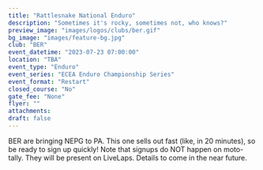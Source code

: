 ```yaml
---
title: "Rattlesnake National Enduro"
description: "Sometimes it's rocky, sometimes not, who knows?"
preview_image: "images/logos/clubs/ber.gif"
bg_image: "images/feature-bg.jpg"
club: "BER"
event_datetime: "2023-07-23 07:00:00"
location: "TBA"
event_type: "Enduro"
event_series: "ECEA Enduro Championship Series"
event_format: "Restart"
closed_course: "No"
gate_fee: "None"
flyer: ""
attachments:
draft: false
---
```


BER are bringing NEPG to PA. This one sells out fast (like, in 20 minutes), so be ready to sign up quickly! Note that signups do NOT happen on moto-tally. They will be present on LiveLaps. Details to come in the near future.
